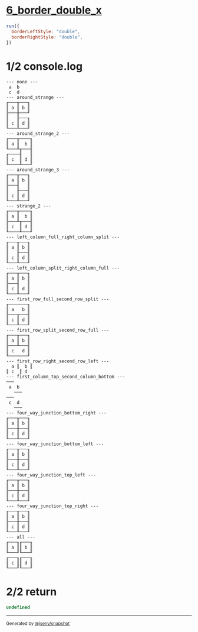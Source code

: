 # [6_border_double_x](../../table_4_cells.test.mjs#L264)

```js
run({
  borderLeftStyle: "double",
  borderRightStyle: "double",
})
```

# 1/2 console.log

```console
--- none ---
 a  b 
 c  d 
--- around_strange ---
╓───╥───╖
║ a ║ b ║
╟───╫───╜
║   ╟───╖
║ c ║ d ║
╙───╨───╜
--- around_strange_2 ---
╓───╥────╖
║ a ║  b ║
╙───╨╥───╢
╓────╢   ║
║ c  ║ d ║
╙────╨───╜
--- around_strange_3 ---
╓───╥───╖
║ a ║ b ║
╟───╢   ║
║   ╟───╢
║ c ║ d ║
╙───╨───╜
--- strange_2 ---
╓───╥────╖
║ a ║  b ║
╟───╨╥───╢
║ c  ║ d ║
╙────╨───╜
--- left_column_full_right_column_split ---
╓───╥───╖
║ a ║ b ║
║   ╟───╢
║ c ║ d ║
╙───╨───╜
--- left_column_split_right_column_full ---
╓───╥───╖
║ a ║ b ║
╟───╢   ║
║ c ║ d ║
╙───╨───╜
--- first_row_full_second_row_split ---
╓───────╖
║ a   b ║
╟───╥───╢
║ c ║ d ║
╙───╨───╜
--- first_row_split_second_row_full ---
╓───╥───╖
║ a ║ b ║
╟───╨───╢
║ c   d ║
╙───────╜
--- first_row_right_second_row_left ---
  a ║  b ║
║ c  ║ d  
--- first_column_top_second_column_bottom ---
───   
 a  b 
   ───
───   
 c  d 
   ───
--- four_way_junction_bottom_right ---
╓───╥───╖
║ a ║ b ║
╟───╫───╢
║ c ║ d ║
╙───╨───╜
--- four_way_junction_bottom_left ---
╓───╥───╖
║ a ║ b ║
╟───╫───╢
║ c ║ d ║
╙───╨───╜
--- four_way_junction_top_left ---
╓───╥───╖
║ a ║ b ║
╟───╫───╢
║ c ║ d ║
╙───╨───╜
--- four_way_junction_top_right ---
╓───╥───╖
║ a ║ b ║
╟───╫───╢
║ c ║ d ║
╙───╨───╜
--- all ---
╓───╖╓───╖
║ a ║║ b ║
╙───╜╙───╜
╓───╖╓───╖
║ c ║║ d ║
╙───╜╙───╜
```

# 2/2 return

```js
undefined
```

---

<sub>
  Generated by <a href="https://github.com/jsenv/core/tree/main/packages/tooling/snapshot">@jsenv/snapshot</a>
</sub>
